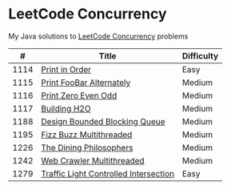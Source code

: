 # LeetCode Concurrency
My Java solutions to [LeetCode Concurrency](https://leetcode.com/problemset/concurrency) problems

| # | Title | Difficulty |
| --- | --- | --- |
| 1114 | [Print in Order](src/main/java/com/leetcode/concurrency/Foo.java) | Easy |
| 1115 | [Print FooBar Alternately](src/main/java/com/leetcode/concurrency/FooBar.java) | Medium |
| 1116 | [Print Zero Even Odd](src/main/java/com/leetcode/concurrency/ZeroEvenOdd.java) | Medium	 |
| 1117 | [Building H2O](src/main/java/com/leetcode/concurrency/H2O.java) | Medium	 |
| 1188 | [Design Bounded Blocking Queue](src/main/java/com/leetcode/concurrency/BoundedBlockingQueue.java) | Medium	 |
| 1195 | [Fizz Buzz Multithreaded](src/main/java/com/leetcode/concurrency/FizzBuzz.java) | Medium	 |
| 1226 | [The Dining Philosophers](src/main/java/com/leetcode/concurrency/DiningPhilosophers.java) | Medium	 |
| 1242 | [Web Crawler Multithreaded](src/main/java/com/leetcode/concurrency/Solution.java) | Medium	 |
| 1279 | [Traffic Light Controlled Intersection](src/main/java/com/leetcode/concurrency/TrafficLight.java) | Easy |
